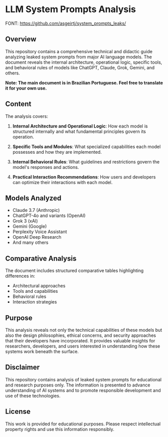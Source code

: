 # LLM System Prompts Analysis
FONT: https://github.com/asgeirtj/system_prompts_leaks/

## Overview

This repository contains a comprehensive technical and didactic guide analyzing leaked system prompts from major AI language models. The document reveals the internal architecture, operational logic, specific tools, and behavioral rules of models like ChatGPT, Claude, Grok, Gemini, and others.

**Note: The main document is in Brazilian Portuguese. Feel free to translate it for your own use.**

## Content

The analysis covers:

1. **Internal Architecture and Operational Logic**: How each model is structured internally and what fundamental principles govern its operation.

2. **Specific Tools and Modules**: What specialized capabilities each model possesses and how they are implemented.

3. **Internal Behavioral Rules**: What guidelines and restrictions govern the model's responses and actions.

4. **Practical Interaction Recommendations**: How users and developers can optimize their interactions with each model.

## Models Analyzed

- Claude 3.7 (Anthropic)
- ChatGPT-4o and variants (OpenAI)
- Grok 3 (xAI)
- Gemini (Google)
- Perplexity Voice Assistant
- OpenAI Deep Research
- And many others

## Comparative Analysis

The document includes structured comparative tables highlighting differences in:
- Architectural approaches
- Tools and capabilities
- Behavioral rules
- Interaction strategies

## Purpose

This analysis reveals not only the technical capabilities of these models but also the design philosophies, ethical concerns, and security approaches that their developers have incorporated. It provides valuable insights for researchers, developers, and users interested in understanding how these systems work beneath the surface.

## Disclaimer

This repository contains analysis of leaked system prompts for educational and research purposes only. The information is presented to advance understanding of AI systems and to promote responsible development and use of these technologies.

## License

This work is provided for educational purposes. Please respect intellectual property rights and use this information responsibly.
